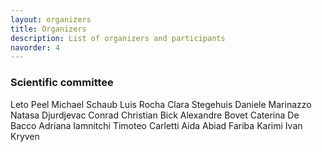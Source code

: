```yaml
---
layout: organizers
title: Organizers
description: List of organizers and participants
navorder: 4
---
```


### Scientific committee
Leto Peel
Michael Schaub
Luis Rocha
Clara Stegehuis
Daniele Marinazzo
Natasa Djurdjevac Conrad
Christian Bick
Alexandre Bovet
Caterina De Bacco
Adriana Iamnitchi
Timoteo Carletti
Aida Abiad
Fariba Karimi
Ivan Kryven

